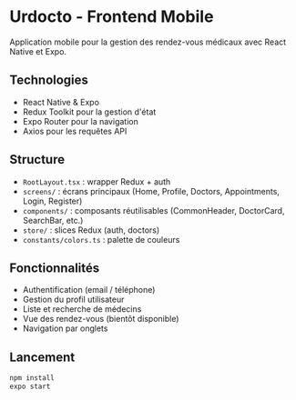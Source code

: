 # Urdocto - Frontend Mobile

Application mobile pour la gestion des rendez-vous médicaux avec React Native et Expo.

## Technologies

- React Native & Expo
- Redux Toolkit pour la gestion d'état
- Expo Router pour la navigation
- Axios pour les requêtes API

## Structure

- `RootLayout.tsx` : wrapper Redux + auth
- `screens/` : écrans principaux (Home, Profile, Doctors, Appointments, Login, Register)
- `components/` : composants réutilisables (CommonHeader, DoctorCard, SearchBar, etc.)
- `store/` : slices Redux (auth, doctors)
- `constants/colors.ts` : palette de couleurs

## Fonctionnalités

- Authentification (email / téléphone)
- Gestion du profil utilisateur
- Liste et recherche de médecins
- Vue des rendez-vous (bientôt disponible)
- Navigation par onglets

## Lancement

```bash
npm install
expo start
```
